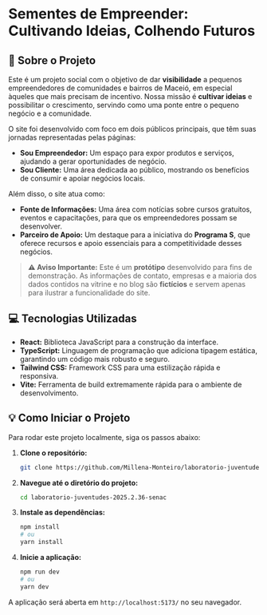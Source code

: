 # Sementes de Empreender: Cultivando Ideias, Colhendo Futuros

## 🌱 Sobre o Projeto
Este é um projeto social com o objetivo de dar **visibilidade** a pequenos empreendedores de comunidades e bairros de Maceió, em especial àqueles que mais precisam de incentivo. Nossa missão é **cultivar ideias** e possibilitar o crescimento, servindo como uma ponte entre o pequeno negócio e a comunidade.

O site foi desenvolvido com foco em dois públicos principais, que têm suas jornadas representadas pelas páginas:
-   **Sou Empreendedor:** Um espaço para expor produtos e serviços, ajudando a gerar oportunidades de negócio.
-   **Sou Cliente:** Uma área dedicada ao público, mostrando os benefícios de consumir e apoiar negócios locais.

Além disso, o site atua como:
-   **Fonte de Informações:** Uma área com notícias sobre cursos gratuitos, eventos e capacitações, para que os empreendedores possam se desenvolver.
-   **Parceiro de Apoio:** Um destaque para a iniciativa do **Programa S**, que oferece recursos e apoio essenciais para a competitividade desses negócios.

> **⚠️ Aviso Importante:** Este é um **protótipo** desenvolvido para fins de demonstração. As informações de contato, empresas e a maioria dos dados contidos na vitrine e no blog são **fictícios** e servem apenas para ilustrar a funcionalidade do site.

## 💻 Tecnologias Utilizadas
-   **React:** Biblioteca JavaScript para a construção da interface.
-   **TypeScript:** Linguagem de programação que adiciona tipagem estática, garantindo um código mais robusto e seguro.
-   **Tailwind CSS:** Framework CSS para uma estilização rápida e responsiva.
-   **Vite:** Ferramenta de build extremamente rápida para o ambiente de desenvolvimento.

## 💡 Como Iniciar o Projeto
Para rodar este projeto localmente, siga os passos abaixo:

1.  **Clone o repositório:**
    ```bash
    git clone https://github.com/Millena-Monteiro/laboratorio-juventudes-2025.2.36-senac.git
    ```
2.  **Navegue até o diretório do projeto:**
    ```bash
    cd laboratorio-juventudes-2025.2.36-senac
    ```
3.  **Instale as dependências:**
    ```bash
    npm install
    # ou
    yarn install
    ```
4.  **Inicie a aplicação:**
    ```bash
    npm run dev
    # ou
    yarn dev
    ```

A aplicação será aberta em `http://localhost:5173/` no seu navegador.
